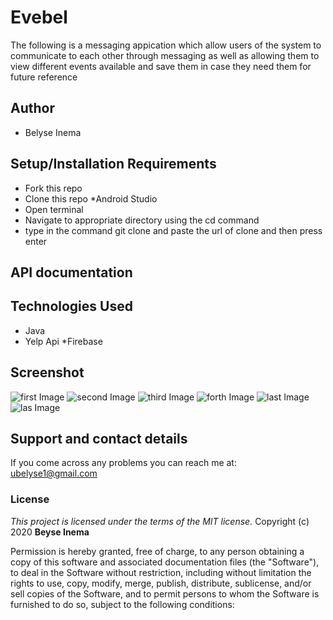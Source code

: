 # Evebel
The following is a messaging appication which allow users of the system to communicate to each other through messaging as well as allowing them to view different events available and save them in case they need them for future reference

## Author
- Belyse Inema

## Setup/Installation Requirements
* Fork this repo
* Clone this repo
*Android Studio
* Open terminal
* Navigate to appropriate directory using the cd command
* type in the command git clone and paste the url of clone and then press enter

## API documentation

## Technologies Used
* Java
* Yelp Api
*Firebase

## Screenshot
![first Image](/screenshot/ev1.png)
![second Image](/screenshot/ev2.png)
![third Image](/screenshot/ev3.png)
![forth Image](/screenshot/ev4.png)
![last Image](/screenshot/ev5.png)
![las Image](/screenshot/ev6.png)
## Support and contact details
If you come across any problems you can reach me at: ubelyse1@gmail.com

### License
*This project is licensed under the terms of the MIT license.*
Copyright (c) 2020 **Beyse Inema**

Permission is hereby granted, free of charge, to any person obtaining a copy
of this software and associated documentation files (the "Software"), to deal
in the Software without restriction, including without limitation the rights
to use, copy, modify, merge, publish, distribute, sublicense, and/or sell
copies of the Software, and to permit persons to whom the Software is
furnished to do so, subject to the following conditions:
